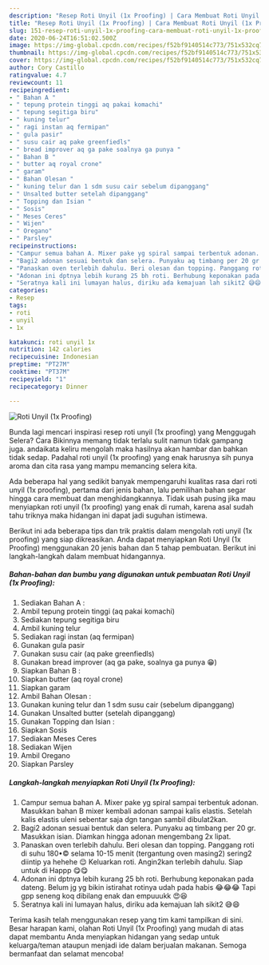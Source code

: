 ```yaml
---
description: "Resep Roti Unyil (1x Proofing) | Cara Membuat Roti Unyil (1x Proofing) Yang Menggugah Selera"
title: "Resep Roti Unyil (1x Proofing) | Cara Membuat Roti Unyil (1x Proofing) Yang Menggugah Selera"
slug: 151-resep-roti-unyil-1x-proofing-cara-membuat-roti-unyil-1x-proofing-yang-menggugah-selera
date: 2020-06-24T16:51:02.500Z
image: https://img-global.cpcdn.com/recipes/f52bf9140514c773/751x532cq70/roti-unyil-1x-proofing-foto-resep-utama.jpg
thumbnail: https://img-global.cpcdn.com/recipes/f52bf9140514c773/751x532cq70/roti-unyil-1x-proofing-foto-resep-utama.jpg
cover: https://img-global.cpcdn.com/recipes/f52bf9140514c773/751x532cq70/roti-unyil-1x-proofing-foto-resep-utama.jpg
author: Cory Castillo
ratingvalue: 4.7
reviewcount: 11
recipeingredient:
- " Bahan A "
- " tepung protein tinggi aq pakai komachi"
- " tepung segitiga biru"
- " kuning telur"
- " ragi instan aq fermipan"
- " gula pasir"
- " susu cair aq pake greenfiedls"
- " bread improver aq ga pake soalnya ga punya "
- " Bahan B "
- " butter aq royal crone"
- " garam"
- " Bahan Olesan "
- " kuning telur dan 1 sdm susu cair sebelum dipanggang"
- " Unsalted butter setelah dipanggang"
- " Topping dan Isian "
- " Sosis"
- " Meses Ceres"
- " Wijen"
- " Oregano"
- " Parsley"
recipeinstructions:
- "Campur semua bahan A. Mixer pake yg spiral sampai terbentuk adonan. Masukkan bahan B mixer kembali adonan sampai kalis elastis. Setelah kalis elastis uleni sebentar saja dgn tangan sambil dibulat2kan."
- "Bagi2 adonan sesuai bentuk dan selera. Punyaku aq timbang per 20 gr. Masukkan isian. Diamkan hingga adonan mengembang 2x lipat."
- "Panaskan oven terlebih dahulu. Beri olesan dan topping. Panggang roti di suhu 180•© selama 10-15 menit (tergantung oven masing2) sering2 diintip ya hehehe 😌 Keluarkan roti. Angin2kan terlebih dahulu. Siap untuk di Happp 😋😋"
- "Adonan ini dptnya lebih kurang 25 bh roti. Berhubung keponakan pada dateng. Belum jg yg bikin istirahat rotinya udah pada habis 😂😂😂 Tapi gpp seneng koq dibilang enak dan empuuukk 😍😆"
- "Seratnya kali ini lumayan halus, diriku ada kemajuan lah sikit2 😅😄"
categories:
- Resep
tags:
- roti
- unyil
- 1x

katakunci: roti unyil 1x 
nutrition: 142 calories
recipecuisine: Indonesian
preptime: "PT27M"
cooktime: "PT37M"
recipeyield: "1"
recipecategory: Dinner

---
```



![Roti Unyil (1x Proofing)](https://img-global.cpcdn.com/recipes/f52bf9140514c773/751x532cq70/roti-unyil-1x-proofing-foto-resep-utama.jpg)

Bunda lagi mencari inspirasi resep roti unyil (1x proofing) yang Menggugah Selera? Cara Bikinnya memang tidak terlalu sulit namun tidak gampang juga. andaikata keliru mengolah maka hasilnya akan hambar dan bahkan tidak sedap. Padahal roti unyil (1x proofing) yang enak harusnya sih punya aroma dan cita rasa yang mampu memancing selera kita.



Ada beberapa hal yang sedikit banyak mempengaruhi kualitas rasa dari roti unyil (1x proofing), pertama dari jenis bahan, lalu pemilihan bahan segar hingga cara membuat dan menghidangkannya. Tidak usah pusing jika mau menyiapkan roti unyil (1x proofing) yang enak di rumah, karena asal sudah tahu triknya maka hidangan ini dapat jadi suguhan istimewa.


Berikut ini ada beberapa tips dan trik praktis dalam mengolah roti unyil (1x proofing) yang siap dikreasikan. Anda dapat menyiapkan Roti Unyil (1x Proofing) menggunakan 20 jenis bahan dan 5 tahap pembuatan. Berikut ini langkah-langkah dalam membuat hidangannya.

<!--inarticleads1-->

##### Bahan-bahan dan bumbu yang digunakan untuk pembuatan Roti Unyil (1x Proofing):

1. Sediakan  Bahan A :
1. Ambil  tepung protein tinggi (aq pakai komachi)
1. Sediakan  tepung segitiga biru
1. Ambil  kuning telur
1. Sediakan  ragi instan (aq fermipan)
1. Gunakan  gula pasir
1. Gunakan  susu cair (aq pake greenfiedls)
1. Gunakan  bread improver (aq ga pake, soalnya ga punya 😁)
1. Siapkan  Bahan B :
1. Siapkan  butter (aq royal crone)
1. Siapkan  garam
1. Ambil  Bahan Olesan :
1. Gunakan  kuning telur dan 1 sdm susu cair (sebelum dipanggang)
1. Gunakan  Unsalted butter (setelah dipanggang)
1. Gunakan  Topping dan Isian :
1. Siapkan  Sosis
1. Sediakan  Meses Ceres
1. Sediakan  Wijen
1. Ambil  Oregano
1. Siapkan  Parsley




<!--inarticleads2-->

##### Langkah-langkah menyiapkan Roti Unyil (1x Proofing):

1. Campur semua bahan A. Mixer pake yg spiral sampai terbentuk adonan. Masukkan bahan B mixer kembali adonan sampai kalis elastis. Setelah kalis elastis uleni sebentar saja dgn tangan sambil dibulat2kan.
1. Bagi2 adonan sesuai bentuk dan selera. Punyaku aq timbang per 20 gr. Masukkan isian. Diamkan hingga adonan mengembang 2x lipat.
1. Panaskan oven terlebih dahulu. Beri olesan dan topping. Panggang roti di suhu 180•© selama 10-15 menit (tergantung oven masing2) sering2 diintip ya hehehe 😌 Keluarkan roti. Angin2kan terlebih dahulu. Siap untuk di Happp 😋😋
1. Adonan ini dptnya lebih kurang 25 bh roti. Berhubung keponakan pada dateng. Belum jg yg bikin istirahat rotinya udah pada habis 😂😂😂 Tapi gpp seneng koq dibilang enak dan empuuukk 😍😆
1. Seratnya kali ini lumayan halus, diriku ada kemajuan lah sikit2 😅😄




Terima kasih telah menggunakan resep yang tim kami tampilkan di sini. Besar harapan kami, olahan Roti Unyil (1x Proofing) yang mudah di atas dapat membantu Anda menyiapkan hidangan yang sedap untuk keluarga/teman ataupun menjadi ide dalam berjualan makanan. Semoga bermanfaat dan selamat mencoba!
